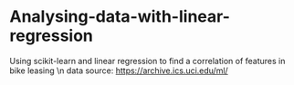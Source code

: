 # Analysing-data-with-linear-regression
Using scikit-learn and linear regression to find a correlation of features in bike leasing \n
data source: https://archive.ics.uci.edu/ml/
